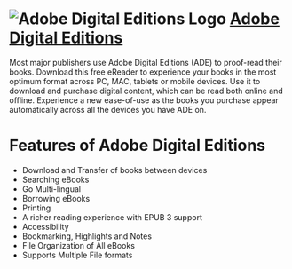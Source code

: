 # ![Adobe Digital Editions Logo](https://cdn.rawgit.com/pauby/ChocoPackages/760d7241/icons/adobedigitaleditions.png "Adobe Digital Editions Logo") [Adobe Digital Editions](https://chocolatey.org/packages/adobedigitaleditions)

Most major publishers use Adobe Digital Editions (ADE) to proof-read their books. Download this free eReader to experience your books in the most optimum format across PC, MAC, tablets or mobile devices. Use it to download and purchase digital content, which can be read both online and offline. Experience a new ease-of-use as the books you purchase appear automatically across all the devices you have ADE on.

# Features of Adobe Digital Editions
* Download and Transfer of books between devices
* Searching eBooks
* Go Multi-lingual
* Borrowing eBooks
* Printing
* A richer reading experience with EPUB 3 support
* Accessibility
* Bookmarking, Highlights and Notes
* File Organization of All eBooks
* Supports Multiple File formats
